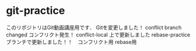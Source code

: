 # git-practice
このリポジトリはGit動画講座用です．
Gitを変更しました！
conflict branch changed コンフリクト発生！
conflict-local 上で更新しました
rebase-practiceブランチで更新しました！！　コンフリクト用
rebase用

